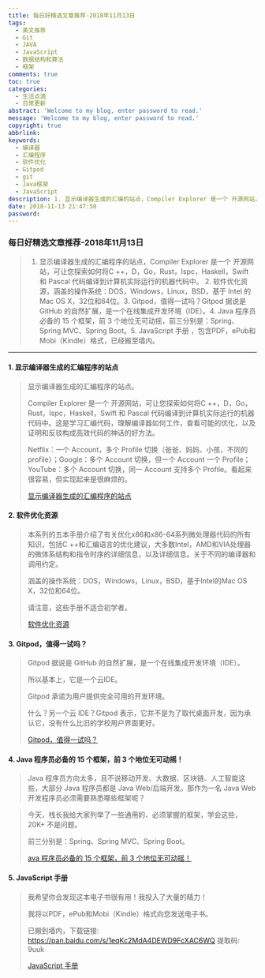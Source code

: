 ```yaml
---
title: 每日好精选文章推荐-2018年11月13日
tags:
  - 美文推荐
  - Git
  - JAVA
  - JavaScript
  - 数据结构和算法
  - 框架
comments: true
toc: true
categories:
  - 生活点滴
  - 日常更新
abstract: 'Welcome to my blog, enter password to read.'
message: 'Welcome to my blog, enter password to read.'
copyright: true
abbrlink: 
keywords:
  - 编译器
  - 汇编程序
  - 软件优化
  - Gitpod
  - git
  - Java框架
  - JavaScript
description: 1. 显示编译器生成的汇编的站点，Compiler Explorer 是一个 开源网站，可让您探索如何将C ++，D，Go，Rust，Ispc，Haskell，Swift 和 Pascal 代码编译到计算机实际运行的机器代码中。 2. 软件优化资源，涵盖的操作系统：DOS，Windows，Linux，BSD，基于 Intel 的 Mac OS X，32位和64位。3. Gitpod，值得一试吗？Gitpod 据说是 GitHub 的自然扩展，是一个在线集成开发环境（IDE）。4. Java 程序员必备的 15 个框架，前 3 个地位无可动摇，前三分别是：Spring、Spring MVC、Spring Boot。5. JavaScript 手册 ，包含PDF，ePub和Mobi（Kindle）格式，已经搬至墙内。
date: 2018-11-13 21:47:50
password:
---
```

<script type="text/javascript" src="/js/src/bai.js"></script>

### 每日好精选文章推荐-2018年11月13日
>  1. 显示编译器生成的汇编程序的站点，Compiler Explorer 是一个 开源网站，可让您探索如何将C ++，D，Go，Rust，Ispc，Haskell，Swift 和 Pascal 代码编译到计算机实际运行的机器代码中。 2. 软件优化资源，涵盖的操作系统：DOS，Windows，Linux，BSD，基于 Intel 的 Mac OS X，32位和64位。3. Gitpod，值得一试吗？Gitpod 据说是 GitHub 的自然扩展，是一个在线集成开发环境（IDE）。4. Java 程序员必备的 15 个框架，前 3 个地位无可动摇，前三分别是：Spring、Spring MVC、Spring Boot。5. JavaScript 手册 ，包含PDF，ePub和Mobi（Kindle）格式，已经搬至墙内。

---
#### 1. 显示编译器生成的汇编程序的站点
>  显示编译器生成的汇编程序的站点。
>  
>  Compiler Explorer 是一个 开源网站，可让您探索如何将C ++，D，Go，Rust，Ispc，Haskell，Swift 和 Pascal 代码编译到计算机实际运行的机器代码中。这是学习汇编代码，理解编译器如何工作，查看可能的优化，以及证明和反驳构成高效代码的神话的好方法。 
>  
>  Netflix：一个 Account，多个 Profile 切换（爸爸、妈妈、小孩，不同的 profile）；Google：多个 Account 切换，但一个 Account 一个 Profile；YouTube：多个 Account 切换，同一 Account 支持多个 Profile。看起来很容易，但实现起来是很麻烦的。
>  
> [显示编译器生成的汇编程序的站点](https://godbolt.org/)

#### 2. 软件优化资源
> 本系列的五本手册介绍了有关优化x86和x86-64系列微处理器代码的所有知识，包括C ++和汇编语言的优化建议，大多数Intel，AMD和VIA处理器的微体系结构和指令时序的详细信息，以及详细信息。关于不同的编译器和调用约定。
> 
> 涵盖的操作系统：DOS，Windows，Linux，BSD，基于Intel的Mac OS X，32位和64位。
> 
> 请注意，这些手册不适合初学者。
> 
> [软件优化资源](https://www.agner.org/optimize/)

#### 3. Gitpod，值得一试吗？
> Gitpod 据说是 GitHub 的自然扩展，是一个在线集成开发环境（IDE）。
> 
> 所以基本上，它是一个云IDE。
> 
> Gitpod 承诺为用户提供完全可用的开发环境。
> 
> 什么？另一个云 IDE？Gitpod 表示，它并不是为了取代桌面开发，因为承认它，没有什么比旧的学校用户界面更好。
> 
> [Gitpod，值得一试吗？](https://kevinhq.com/a=review-of-gitpod-is-it-worth-to-try.html)

#### 4. Java 程序员必备的 15 个框架，前 3 个地位无可动摇！
> Java 程序员方向太多，且不说移动开发、大数据、区块链、人工智能这些，大部分 Java 程序员都是 Java Web/后端开发。那作为一名 Java Web 开发程序员必须需要熟悉哪些框架呢？

> 今天，栈长我给大家列举了一些通用的、必须掌握的框架，学会这些，20K+ 不是问题。
> 
> 前三分别是：Spring、Spring MVC、Spring Boot。
> 
> [ava 程序员必备的 15 个框架，前 3 个地位无可动摇！](http://www.cnblogs.com/javastack/p/9913270.html)

#### 5. JavaScript 手册 
> 我希望你会发现这本电子书很有用！我投入了大量的精力！
> 
> 我将以PDF，ePub和Mobi（Kindle）格式向您发送电子书。
> 
> 已搬到墙内，下载链接: https://pan.baidu.com/s/1eqKc2MdA4DEWD9FcXAC6WQ 提取码: 9uuk
> 
> [JavaScript 手册](https://jshandbook.com/)
